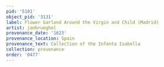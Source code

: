 ```yaml
---
pid: '5101'
object_pid: '3131'
label: Flower Garland Around the Virgin and Child (Madrid)
artist: janbrueghel
provenance_date: '1623'
provenance_location: Spain
provenance_text: Collection of the Infanta Isabella
collection: provenance
order: '0477'
---
```

